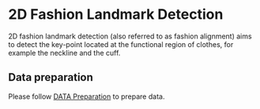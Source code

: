 # 2D Fashion Landmark Detection

2D fashion landmark detection (also referred to as fashion alignment) aims to detect the key-point located at the functional region of clothes, for example the neckline and the cuff.

## Data preparation

Please follow [DATA Preparation](/docs/tasks/2d_fashion_landmark.md) to prepare data.
